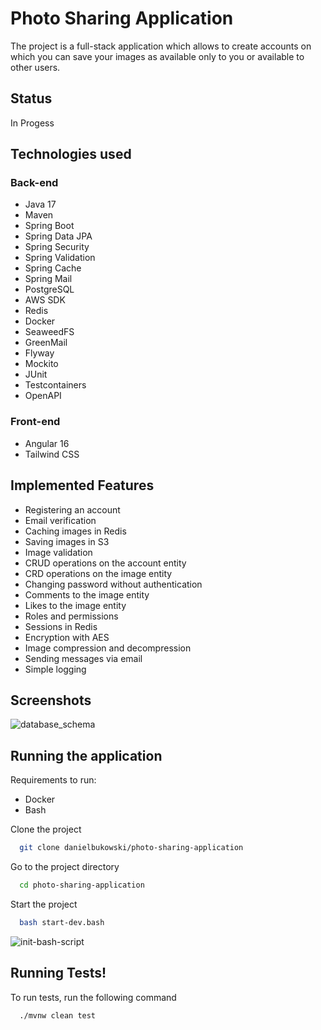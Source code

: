 # Photo Sharing Application
The project is a full-stack application which allows to create accounts on which you can save your images as available only to you or available to other users. 


## Status
In Progess


## Technologies used

### Back-end
- Java 17
- Maven
- Spring Boot
- Spring Data JPA
- Spring Security
- Spring Validation
- Spring Cache
- Spring Mail
- PostgreSQL
- AWS SDK
- Redis
- Docker
- SeaweedFS
- GreenMail
- Flyway
- Mockito
- JUnit
- Testcontainers
- OpenAPI

### Front-end

- Angular 16
- Tailwind CSS



## Implemented Features

- Registering an account
- Email verification
- Caching images in Redis
- Saving images in S3
- Image validation
- CRUD operations on the account entity
- CRD operations on the image entity
- Changing password without authentication
- Comments to the image entity
- Likes to the image entity
- Roles and permissions
- Sessions in Redis
- Encryption with AES 
- Image compression and decompression
- Sending messages via email
- Simple logging


## Screenshots

![database_schema](https://github.com/danielbukowski/photo-sharing-application/assets/82054911/27a50a13-d2ef-4df1-a57e-0697bb512ced)


## Running the application
Requirements to run:
- Docker
- Bash

Clone the project

```bash
  git clone danielbukowski/photo-sharing-application
```

Go to the project directory

```bash
  cd photo-sharing-application
```

Start the project

```bash
  bash start-dev.bash
```

![init-bash-script](https://github.com/danielbukowski/photo-sharing-application/assets/82054911/9ffd787e-7a6a-4eec-ad2f-36ffbfe716f0)


## Running Tests!

To run tests, run the following command

```bash
  ./mvnw clean test
```
